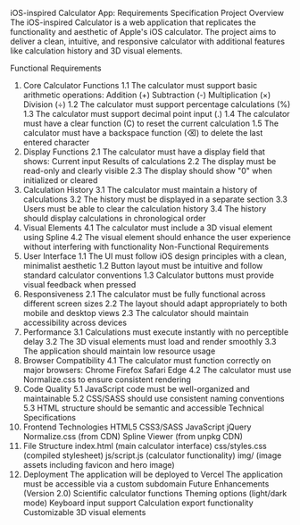 iOS-inspired Calculator App: Requirements Specification
Project Overview
The iOS-inspired Calculator is a web application that replicates the functionality and aesthetic of Apple's iOS calculator. The project aims to deliver a clean, intuitive, and responsive calculator with additional features like calculation history and 3D visual elements.

Functional Requirements

1. Core Calculator Functions
   1.1 The calculator must support basic arithmetic operations:
   Addition (+)
   Subtraction (-)
   Multiplication (×)
   Division (÷)
   1.2 The calculator must support percentage calculations (%)
   1.3 The calculator must support decimal point input (.)
   1.4 The calculator must have a clear function (C) to reset the current calculation
   1.5 The calculator must have a backspace function (⌫) to delete the last entered character
2. Display Functions
   2.1 The calculator must have a display field that shows:
   Current input
   Results of calculations
   2.2 The display must be read-only and clearly visible
   2.3 The display should show "0" when initialized or cleared
3. Calculation History
   3.1 The calculator must maintain a history of calculations
   3.2 The history must be displayed in a separate section
   3.3 Users must be able to clear the calculation history
   3.4 The history should display calculations in chronological order
4. Visual Elements
   4.1 The calculator must include a 3D visual element using Spline
   4.2 The visual element should enhance the user experience without interfering with functionality
   Non-Functional Requirements
5. User Interface
   1.1 The UI must follow iOS design principles with a clean, minimalist aesthetic
   1.2 Button layout must be intuitive and follow standard calculator conventions
   1.3 Calculator buttons must provide visual feedback when pressed
6. Responsiveness
   2.1 The calculator must be fully functional across different screen sizes
   2.2 The layout should adapt appropriately to both mobile and desktop views
   2.3 The calculator should maintain accessibility across devices
7. Performance
   3.1 Calculations must execute instantly with no perceptible delay
   3.2 The 3D visual elements must load and render smoothly
   3.3 The application should maintain low resource usage
8. Browser Compatibility
   4.1 The calculator must function correctly on major browsers:
   Chrome
   Firefox
   Safari
   Edge
   4.2 The calculator must use Normalize.css to ensure consistent rendering
9. Code Quality
   5.1 JavaScript code must be well-organized and maintainable
   5.2 CSS/SASS should use consistent naming conventions
   5.3 HTML structure should be semantic and accessible
   Technical Specifications
10. Frontend Technologies
    HTML5
    CSS3/SASS
    JavaScript
    jQuery
    Normalize.css (from CDN)
    Spline Viewer (from unpkg CDN)
11. File Structure
    index.html (main calculator interface)
    css/styles.css (compiled stylesheet)
    js/script.js (calculator functionality)
    img/ (image assets including favicon and hero image)
12. Deployment
    The application will be deployed to Vercel
    The application must be accessible via a custom subdomain
    Future Enhancements (Version 2.0)
    Scientific calculator functions
    Theming options (light/dark mode)
    Keyboard input support
    Calculation export functionality
    Customizable 3D visual elements
